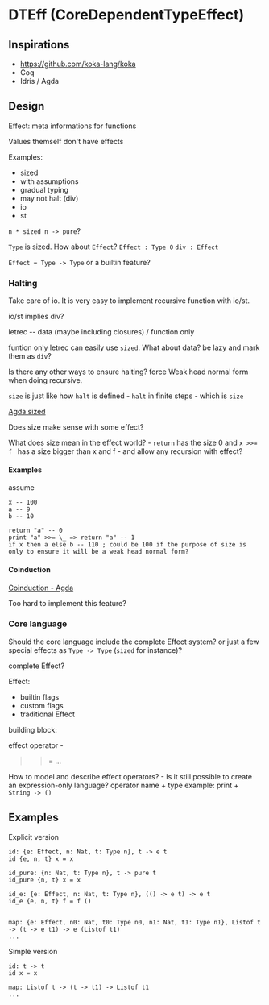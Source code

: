 # DTEff (CoreDependentTypeEffect)

## Inspirations

+ https://github.com/koka-lang/koka
+ Coq
+ Idris / Agda

## Design

Effect: meta informations for functions

Values themself don't have effects

Examples:

+ sized
+ with assumptions
+ gradual typing
+ may not halt (div)
+ io
+ st

`n * sized n -> pure`?

`Type` is sized. How about `Effect`?
`Effect : Type 0` `div : Effect`

`Effect = Type -> Type` or a builtin feature?

### Halting

Take care of io. It is very easy to implement recursive function with io/st.

io/st implies div?

letrec -- data (maybe including closures) / function only

funtion only letrec can easily use `sized`. What about data? be lazy and mark them as `div`?

Is there any other ways to ensure halting? force Weak head normal form when doing recursive.

`size` is just like how `halt` is defined - `halt` in finite steps - which is `size`

[Agda sized](https://agda.readthedocs.io/en/v2.5.2/language/sized-types.html)

Does size make sense with some effect?

What does size mean in the effect world? - `return` has the size 0 and `x >>= f ` has a size bigger than x and f - and allow any recursion with effect?

#### Examples

assume
```
x -- 100
a -- 9
b -- 10
```

```
return "a" -- 0
print "a" >>= \_ => return "a" -- 1
if x then a else b -- 110 ; could be 100 if the purpose of size is only to ensure it will be a weak head normal form?
```

#### Coinduction

[Coinduction - Agda](https://web.archive.org/web/20201210063822/https://agda.readthedocs.io/en/latest/language/coinduction.html)

Too hard to implement this feature?

### Core language

Should the core language include the complete Effect system? or just a few special effects as `Type -> Type` (`sized` for instance)?

complete Effect?

Effect:

+ builtin flags
+ custom flags
+ traditional Effect

building block:

effect operator - 
>>=
...

How to model and describe effect operators? - Is it still possible to create an expression-only language?
operator name + type
example:
print + `String -> ()`

## Examples

Explicit version
```
id: {e: Effect, n: Nat, t: Type n}, t -> e t
id {e, n, t} x = x

id_pure: {n: Nat, t: Type n}, t -> pure t
id_pure {n, t} x = x 

id_e: {e: Effect, n: Nat, t: Type n}, (() -> e t) -> e t
id_e {e, n, t} f = f ()


map: {e: Effect, n0: Nat, t0: Type n0, n1: Nat, t1: Type n1}, Listof t -> (t -> e t1) -> e (Listof t1)
...
```

Simple version
```
id: t -> t
id x = x

map: Listof t -> (t -> t1) -> Listof t1
...
```
